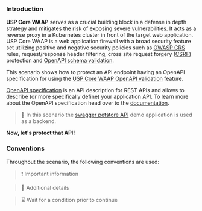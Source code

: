 <!--
SPDX-FileCopyrightText: 2025 United Security Providers AG, Switzerland

SPDX-License-Identifier: GPL-3.0-only
-->

### Introduction

**USP Core WAAP** serves as a crucial building block in a defense in depth strategy and mitigates the risk of exposing severe vulnerabilities. It acts as a reverse proxy in a Kubernetes cluster in front of the target web application. USP Core WAAP is a web application firewall with a broad security feature set utilizing positive and negative security policies such as [OWASP CRS](https://owasp.org/www-project-modsecurity-core-rule-set/) rules, request/response header filtering, cross site request forgery ([CSRF](https://owasp.org/www-community/attacks/csrf)) protection and [OpenAPI schema validation](https://openapis.org).

This scenario shows how to protect an API endpoint having an OpenAPI specification for using the [USP Core WAAP OpenAPI validation](https://docs.united-security-providers.ch/usp-core-waap/latest/openapi-validation/) feature.

[OpenAPI specification](https://swagger.io/docs/specification/v3_0/about/) is an API description for REST APIs and allows to describe (or more specifically define) your application API. To learn more about the OpenAPI specification head over to the [documentation](https://swagger.io/docs/specification/v3_0/basic-structure/).

> &#128270; In this scenario the [swagger petstore API](https://petstore.swagger.io/) demo application is used as a backend.

**Now, let's protect that API!**

### Conventions

Throughout the scenario, the following conventions are used:

> &#10071; Important information

> &#128270; Additional details

> &#8987; Wait for a condition prior to continue
